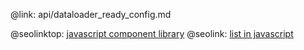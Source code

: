 @link: api/dataloader_ready_config.md

@seolinktop: [javascript component library](https://webix.com)
@seolink: [list in javascript](https://webix.com/widget/list/)